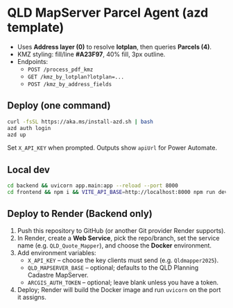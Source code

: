 # QLD MapServer Parcel Agent (azd template)

- Uses **Address layer (0)** to resolve **lotplan**, then queries **Parcels (4)**.
- KMZ styling: fill/line **#A23F97**, 40% fill, 3px outline.
- Endpoints:
  - `POST /process_pdf_kmz`
  - `GET /kmz_by_lotplan?lotplan=...`
  - `POST /kmz_by_address_fields`

## Deploy (one command)
```bash
curl -fsSL https://aka.ms/install-azd.sh | bash
azd auth login
azd up
```
Set `X_API_KEY` when prompted. Outputs show `apiUrl` for Power Automate.

## Local dev
```bash
cd backend && uvicorn app.main:app --reload --port 8000
cd frontend && npm i && VITE_API_BASE=http://localhost:8000 npm run dev
```

## Deploy to Render (Backend only)
1. Push this repository to GitHub (or another Git provider Render supports).
2. In Render, create a **Web Service**, pick the repo/branch, set the service name (e.g. `QLD_Quote_Mapper`), and choose the **Docker** environment.
3. Add environment variables:
   - `X_API_KEY` – choose the key clients must send (e.g. `Qldmapper2025`).
   - `QLD_MAPSERVER_BASE` – optional; defaults to the QLD Planning Cadastre MapServer.
   - `ARCGIS_AUTH_TOKEN` – optional; leave blank unless you have a token.
4. Deploy; Render will build the Docker image and run `uvicorn` on the port it assigns.
